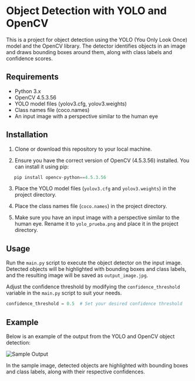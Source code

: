 # Object Detection with YOLO and OpenCV

This is a project for object detection using the YOLO (You Only Look Once) model and the OpenCV library. The detector identifies objects in an image and draws bounding boxes around them, along with class labels and confidence scores.

## Requirements

- Python 3.x
- OpenCV 4.5.3.56
- YOLO model files (yolov3.cfg, yolov3.weights)
- Class names file (coco.names)
- An input image with a perspective similar to the human eye

## Installation

1. Clone or download this repository to your local machine.

2. Ensure you have the correct version of OpenCV (4.5.3.56) installed. You can install it using pip:
```python
   pip install opencv-python==4.5.3.56
```

3. Place the YOLO model files (`yolov3.cfg` and `yolov3.weights`) in the project directory.

4. Place the class names file (`coco.names`) in the project directory.

5. Make sure you have an input image with a perspective similar to the human eye. Rename it to `yolo_prueba.png` and place it in the project directory.

## Usage

Run the `main.py` script to execute the object detector on the input image. Detected objects will be highlighted with bounding boxes and class labels, and the resulting image will be saved as `output_image.jpg`.

Adjust the confidence threshold by modifying the `confidence_threshold` variable in the `main.py` script to suit your needs.

```python
confidence_threshold = 0.5  # Set your desired confidence threshold
````
## Example

Below is an example of the output from the YOLO and OpenCV object detection:

![Sample Output](output_image.jpg)

In the sample image, detected objects are highlighted with bounding boxes and class labels, along with their respective confidences.

